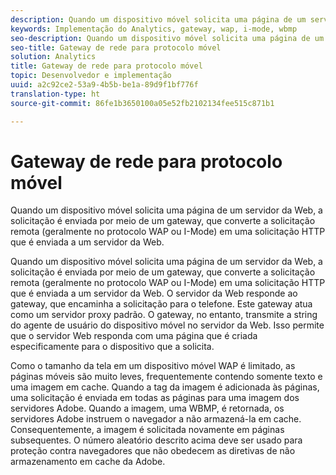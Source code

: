 ```yaml
---
description: Quando um dispositivo móvel solicita uma página de um servidor da Web, a solicitação é enviada por meio de um gateway, que converte a solicitação remota (geralmente no protocolo WAP ou I-Mode) em uma solicitação HTTP que é enviada a um servidor da Web.
keywords: Implementação do Analytics, gateway, wap, i-mode, wbmp
seo-description: Quando um dispositivo móvel solicita uma página de um servidor da Web, a solicitação é enviada por meio de um gateway, que converte a solicitação remota (geralmente no protocolo WAP ou I-Mode) em uma solicitação HTTP que é enviada a um servidor da Web.
seo-title: Gateway de rede para protocolo móvel
solution: Analytics
title: Gateway de rede para protocolo móvel
topic: Desenvolvedor e implementação
uuid: a2c92ce2-53a9-4b5b-be1a-89d9f1bf776f
translation-type: ht
source-git-commit: 86fe1b3650100a05e52fb2102134fee515c871b1

---
```



# Gateway de rede para protocolo móvel

Quando um dispositivo móvel solicita uma página de um servidor da Web, a solicitação é enviada por meio de um gateway, que converte a solicitação remota (geralmente no protocolo WAP ou I-Mode) em uma solicitação HTTP que é enviada a um servidor da Web.

Quando um dispositivo móvel solicita uma página de um servidor da Web, a solicitação é enviada por meio de um gateway, que converte a solicitação remota (geralmente no protocolo WAP ou I-Mode) em uma solicitação HTTP que é enviada a um servidor da Web. O servidor da Web responde ao gateway, que encaminha a solicitação para o telefone. Este gateway atua como um servidor proxy padrão. O gateway, no entanto, transmite a string do agente de usuário do dispositivo móvel no servidor da Web. Isso permite que o servidor Web responda com uma página que é criada especificamente para o dispositivo que a solicita.

Como o tamanho da tela em um dispositivo móvel WAP é limitado, as páginas móveis são muito leves, frequentemente contendo somente texto e uma imagem em cache. Quando a tag da imagem é adicionada às páginas, uma solicitação é enviada em todas as páginas para uma imagem dos servidores Adobe. Quando a imagem, uma WBMP, é retornada, os servidores Adobe instruem o navegador a não armazená-la em cache. Consequentemente, a imagem é solicitada novamente em páginas subsequentes. O número aleatório descrito acima deve ser usado para proteção contra navegadores que não obedecem as diretivas de não armazenamento em cache da Adobe.
